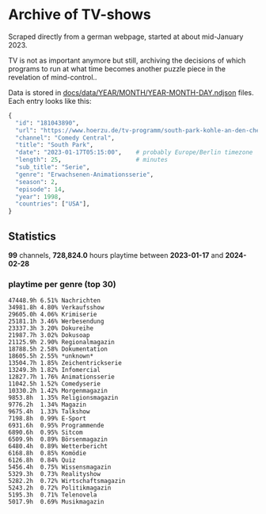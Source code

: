 # Archive of TV-shows

Scraped directly from a german webpage, started at about mid-January 2023.

TV is not as important anymore but still, archiving the decisions of which programs to run at what time
becomes another puzzle piece in the revelation of mind-control.. 

Data is stored in [docs/data/YEAR/MONTH/YEAR-MONTH-DAY.ndjson](docs/data/) files. 
Each entry looks like this:

```python
{
  "id": "181043890", 
  "url": "https://www.hoerzu.de/tv-programm/south-park-kohle-an-den-chefkoch/bid_181043890/", 
  "channel": "Comedy Central", 
  "title": "South Park", 
  "date": "2023-01-17T05:15:00",    # probably Europe/Berlin timezone 
  "length": 25,                     # minutes 
  "sub_title": "Serie", 
  "genre": "Erwachsenen-Animationsserie", 
  "season": 2, 
  "episode": 14, 
  "year": 1998, 
  "countries": ["USA"],
}
```

## Statistics

**99** channels, **728,824.0** hours playtime between **2023-01-17** and **2024-02-28**


### playtime per genre (top 30)

    47448.9h 6.51% Nachrichten
    34981.8h 4.80% Verkaufsshow
    29605.0h 4.06% Krimiserie
    25181.1h 3.46% Werbesendung
    23337.3h 3.20% Dokureihe
    21987.7h 3.02% Dokusoap
    21125.9h 2.90% Regionalmagazin
    18788.5h 2.58% Dokumentation
    18605.5h 2.55% *unknown*
    13504.7h 1.85% Zeichentrickserie
    13249.3h 1.82% Infomercial
    12827.7h 1.76% Animationsserie
    11042.5h 1.52% Comedyserie
    10330.2h 1.42% Morgenmagazin
    9853.8h  1.35% Religionsmagazin
    9776.2h  1.34% Magazin
    9675.4h  1.33% Talkshow
    7198.8h  0.99% E-Sport
    6931.6h  0.95% Programmende
    6890.6h  0.95% Sitcom
    6509.9h  0.89% Börsenmagazin
    6480.4h  0.89% Wetterbericht
    6168.8h  0.85% Komödie
    6126.8h  0.84% Quiz
    5456.4h  0.75% Wissensmagazin
    5329.3h  0.73% Realityshow
    5282.2h  0.72% Wirtschaftsmagazin
    5243.2h  0.72% Politikmagazin
    5195.3h  0.71% Telenovela
    5017.9h  0.69% Musikmagazin
